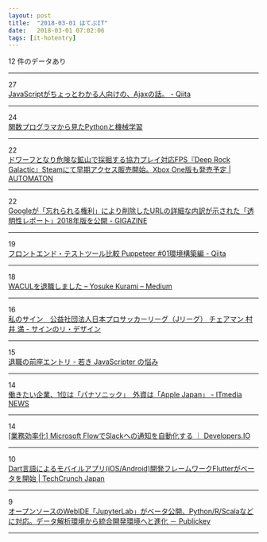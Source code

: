 ```yaml
---
layout: post
title:  "2018-03-01 はてぶIT"
date:   2018-03-01 07:02:06
tags: [it-hotentry]
---
```

12 件のデータあり

<hr><div class="row">
<div class="col-1"><span class="badge badge-pill badge-success h2">27</span></div>
<div class="col-11"><a href='https://qiita.com/otsukayuhi/items/31ee9a761ce3b978c87a' target='_blank'>JavaScriptがちょっとわかる人向けの、Ajaxの話。 - Qiita</a></div>
</div>
<hr>
<div class="row">
<div class="col-1"><span class="badge badge-pill badge-success h2">24</span></div>
<div class="col-11"><a href='https://www.slideshare.net/sakai/mlxse20180227-python' target='_blank'>関数プログラマから見たPythonと機械学習</a></div>
</div>
<hr>
<div class="row">
<div class="col-1"><span class="badge badge-pill badge-success h2">22</span></div>
<div class="col-11"><a href='http://jp.automaton.am/articles/newsjp/20180228-63750/' target='_blank'>ドワーフとなり危険な鉱山で採掘する協力プレイ対応FPS『Deep Rock Galactic』Steamにて早期アクセス販売開始。Xbox One版も発売予定 | AUTOMATON</a></div>
</div>
<hr>
<div class="row">
<div class="col-1"><span class="badge badge-pill badge-success h2">22</span></div>
<div class="col-11"><a href='https://gigazine.net/news/20180228-updating-google-rtbf-transparency-report/' target='_blank'>Googleが「忘れられる権利」により削除したURLの詳細な内訳が示された「透明性レポート」2018年版を公開 - GIGAZINE</a></div>
</div>
<hr>
<div class="row">
<div class="col-1"><span class="badge badge-pill badge-success h2">19</span></div>
<div class="col-11"><a href='https://qiita.com/creaith/items/212d5533f07f600b4f2a' target='_blank'>フロントエンド・テストツール比較 Puppeteer #01環境構築編 - Qiita</a></div>
</div>
<hr>
<div class="row">
<div class="col-1"><span class="badge badge-pill badge-success h2">18</span></div>
<div class="col-11"><a href='https://medium.com/@Quramy/a16bb334f55f' target='_blank'>WACULを退職しました – Yosuke Kurami – Medium</a></div>
</div>
<hr>
<div class="row">
<div class="col-1"><span class="badge badge-pill badge-success h2">16</span></div>
<div class="col-11"><a href='https://www.cloudsign.jp/media/20180228-mitsurumurai/' target='_blank'>私のサイン　公益社団法人日本プロサッカーリーグ（Jリーグ） チェアマン 村井 満 - サインのリ・デザイン</a></div>
</div>
<hr>
<div class="row">
<div class="col-1"><span class="badge badge-pill badge-success h2">15</span></div>
<div class="col-11"><a href='http://orgachem.hatenablog.com/entry/2018/02/28/215437' target='_blank'>退職の前座エントリ - 若き JavaScripter の悩み</a></div>
</div>
<hr>
<div class="row">
<div class="col-1"><span class="badge badge-pill badge-success h2">14</span></div>
<div class="col-11"><a href='http://www.itmedia.co.jp/news/articles/1802/28/news086.html' target='_blank'>働きたい企業、1位は「パナソニック」　外資は「Apple Japan」 - ITmedia NEWS</a></div>
</div>
<hr>
<div class="row">
<div class="col-1"><span class="badge badge-pill badge-success h2">14</span></div>
<div class="col-11"><a href='https://dev.classmethod.jp/etc/microsoft-flow-intro/' target='_blank'>[業務効率化] Microsoft FlowでSlackへの通知を自動化する ｜ Developers.IO</a></div>
</div>
<hr>
<div class="row">
<div class="col-1"><span class="badge badge-pill badge-success h2">10</span></div>
<div class="col-11"><a href='http://jp.techcrunch.com/2018/02/28/2018-02-27-googles-flutter-ui-framework-is-now-in-beta/' target='_blank'>Dart言語によるモバイルアプリ(iOS/Android)開発フレームワークFlutterがベータを開始 | TechCrunch Japan</a></div>
</div>
<hr>
<div class="row">
<div class="col-1"><span class="badge badge-pill badge-success h2">9</span></div>
<div class="col-11"><a href='http://www.publickey1.jp/blog/18/webidejupyterlabpythonrscala.html' target='_blank'>オープンソースのWebIDE「JupyterLab」がベータ公開、Python/R/Scalaなどに対応。データ解析環境から統合開発環境へと進化 － Publickey</a></div>
</div>
<hr>

